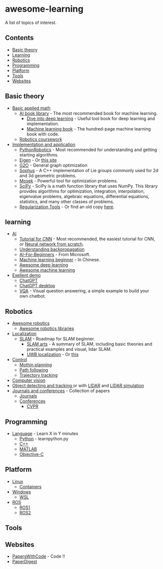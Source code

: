 # awesome-learning
A list of topics of interest.

## Contents

- [Basic theory](#Basic-theory)
- [Learning](#learning)
- [Robotics](#robotics)
- [Programming](#programming)
- [Platform](#Platform)
- [Tools](#Tools)
- [Websites](#Websites)

## Basic theory

- [Basic applied math]()
  - [AI book library](https://www.deeplearningbook.org/) - The most recommended book for machine learning. 
    - [Dive into deep learning](https://zh.d2l.ai/) - Useful tool book for deep learning and implementation.
    - [Machine learning book](https://github.com/aburkov/theMLbook) - The hundred-page machine learning book with code.
  - [Robotics coursework](https://github.com/mithi/robotics-coursework)
- [Implementation and application]()
  - [PythonRobotics](https://github.com/AtsushiSakai/PythonRobotics) - Most recommended for understanding and getting starting algorithms.
  - [Eigen](https://gitlab.com/libeigen/eigen/-/releases) - Or [this site](http://eigen.tuxfamily.org/)
  - [G2O](https://github.com/RainerKuemmerle/g2o) - General graph optimization
  - [Sophus](https://github.com/strasdat/Sophus) - A C++ implementation of Lie groups commonly used for 2d and 3d geometric problems.
  - [Mosek](https://www.mosek.com/) - Powerful tool for optimization problems.
  - [SciPy](https://scipy.org/) - SciPy is a math function library that uses NumPy. This library provides algorithms for optimization, integration, interpolation, eigenvalue problems, algebraic equations, differential equations, statistics, and many other classes of problems.
  - [Regularization Tools](https://www.imm.dtu.dk/~pcha/Regutools/) - Or find an old copy [here](https://github.com/hadiTab/regu).

## learning

- [AI](https://github.com/owainlewis/awesome-artificial-intelligence)
  - [Tutorial for CNN](https://github.com/vzhou842/cnn-from-scratch) - Most recommended, the easiest tutorial for CNN, or [Neural network from scratch](https://github.com/vzhou842/neural-network-from-scratch).
  - [Understanding backpropagation](https://mattmazur.com/2015/03/17/a-step-by-step-backpropagation-example/)
  - [AI-For-Beginners](https://github.com/microsoft/AI-For-Beginners) - From Microsoft.
  - [Machine learning beginner](https://github.com/fengdu78/machine_learning_beginner) - In Chinese.
  - [Awesome deep learning](https://github.com/ChristosChristofidis/awesome-deep-learning)
  - [Awesome machine learning](https://github.com/josephmisiti/awesome-machine-learning)
- [Exellent demo]()
  - [ChatGPT](https://openai.com/blog/chatgpt)
  - [ChatGPT desktop](https://github.com/lencx/ChatGPT)
  - [VQA](https://github.com/vzhou842/easy-VQA-keras) - Visual question answering, a simple example to build your own chatbot.

## Robotics 
- [Awesome robotics](https://github.com/Kiloreux/awesome-robotics#readme)
  - [Awesome robotics libraries](https://github.com/jslee02/awesome-robotics-libraries)
- [Localization]() 
  - [SLAM](https://github.com/changh95/visual-slam-roadmap) - Roadmap for SLAM beginner.
    - [SLAM arts](https://github.com/autodriving-heart/Awesome-SLAM) - A summary of SLAM, including basic theories and practical examples and visual, lidar SLAM.
    - [UWB localization](https://github.com/cliansang/uwb-tracking-ros) - Or [this](https://github.com/TIERS/ros-dwm1001-uwb-localization)
- [Control]()
  - [Mothin planning](https://github.com/zhm-real/MotionPlanning/blob/master/README.md)
  - [Path following]()
  - [Trajectory tracking](https://github.com/DongChen06/PathTrackingBicycle)
- [Computer vision](https://github.com/jbhuang0604/awesome-computer-vision)
- [Object detecting and tracking ](https://github.com/visionml/pytracking) or with [LIDAR](https://github.com/HuangCongQing/3D-LIDAR-Multi-Object-Tracking) and [LIDAR simulation](https://github.com/SS47816/lidar_obstacle_detector)
- [Journals and conferences]() - Collection of papers
  - [Journals]()
  - [Conferences]()
    - [CVPR](https://github.com/extreme-assistant/CVPR2023-Paper-Code-Interpretation)
 
## Programming

- [Language](https://learnxinyminutes.com/) - Learn X in Y minutes
  - [Python](https://learnxinyminutes.com/docs/python/) - learnpython.py
  - [C++](https://learnxinyminutes.com/docs/c++/)
  - [MATLAB](https://learnxinyminutes.com/docs/matlab/)
  - [Objective-C](https://learnxinyminutes.com/docs/c/)

## Platform
- [Linux](https://github.com/inputsh/awesome-linux#readme)
  - [Containers](https://github.com/Friz-zy/awesome-linux-containers#readme)
- [Windows](https://github.com/Awesome-Windows/Awesome#readme)
  - [WSL](https://github.com/sirredbeard/Awesome-WSL)
- [ROS](https://docs.ros.org/)
  - [ROS1](http://wiki.ros.org/ROS/Installation)
  - [ROS2](https://docs.ros.org/)
  
## Tools

## Websites
- [PapersWithCode](https://paperswithcode.com/sota) - Code !!
- [PaperDigest](https://www.paperdigest.org/review/)
